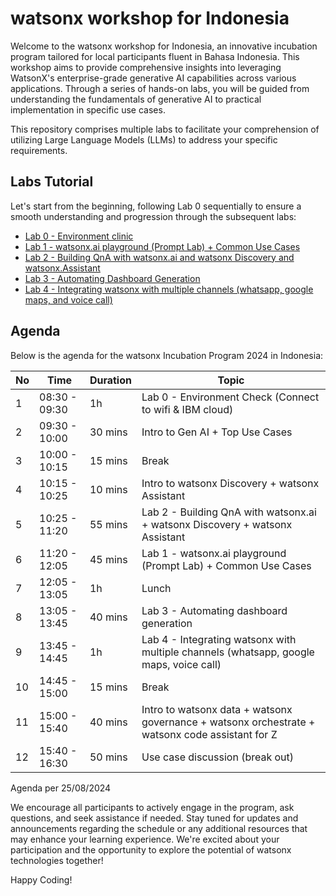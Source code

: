 # watsonx workshop for Indonesia
Welcome to the watsonx workshop for Indonesia, an innovative incubation program tailored for local participants fluent in Bahasa Indonesia. This workshop aims to provide comprehensive insights into leveraging WatsonX's enterprise-grade generative AI capabilities across various applications. Through a series of hands-on labs, you will be guided from understanding the fundamentals of generative AI to practical implementation in specific use cases.

This repository comprises multiple labs to facilitate your comprehension of utilizing Large Language Models (LLMs) to address your specific requirements.


## Labs Tutorial
Let's start from the beginning, following Lab 0 sequentially to ensure a smooth understanding and progression through the subsequent labs:

- [Lab 0 - Environment clinic](https://github.com/Client-Engineering-Indonesia/watsonx-incubation-august-2024/tree/main/Lab%200%20-%20Environment%20clinic)
- [Lab 1 - watsonx.ai playground (Prompt Lab) + Common Use Cases​](https://github.com/Client-Engineering-Indonesia/watsonx-incubation-august-2024/tree/main/Lab%201%20-%20Using%20prompt%20lab%20for%20prompt%20engineering%E2%80%8B)
- [Lab 2 - Building QnA with watsonx.ai and watsonx Discovery and watsonx.Assistant​](https://github.com/Client-Engineering-Indonesia/watsonx-incubation-august-2024/tree/main/Lab%202%20-%20Building%20QnA%20with%20watsonx.ai%2C%20watsonx%20assistant%20and%20watson%20discovery)
- [Lab 3 - Automating Dashboard Generation](https://github.com/Client-Engineering-Indonesia/watsonx-incubation-august-2024/tree/main/Lab%203%20-%20Automating%20Dashboard%20Generation)
- [Lab 4 - Integrating watsonx with multiple channels (whatsapp, google maps, and voice call)](https://github.com/Client-Engineering-Indonesia/watsonx-incubation-august-2024/tree/main/Lab%204%20-%20Integrating%20watsonx%20with%20multiple%20channels)


## Agenda
Below is the agenda for the watsonx Incubation Program 2024 in Indonesia:

| No  | Time           | Duration   | Topic                                                                 |
|-----|----------------|------------|-----------------------------------------------------------------------|
| 1   | 08:30 - 09:30  | 1h         | Lab 0 - Environment Check (Connect to wifi & IBM cloud)               |
| 2   | 09:30 - 10:00  | 30 mins    | Intro to Gen AI + Top Use Cases                                       |
| 3   | 10:00 - 10:15  | 15 mins    | Break                                                                 |
| 4   | 10:15 - 10:25  | 10 mins    | Intro to watsonx Discovery + watsonx Assistant                        |
| 5   | 10:25 - 11:20  | 55 mins    | Lab 2 - Building QnA with watsonx.ai + watsonx Discovery + watsonx Assistant |
| 6   | 11:20 - 12:05  | 45 mins    | Lab 1 - watsonx.ai playground (Prompt Lab) + Common Use Cases         |
| 7   | 12:05 - 13:05  | 1h         | Lunch                                                                 |
| 8   | 13:05 - 13:45  | 40 mins    | Lab 3 - Automating dashboard generation                               |
| 9   | 13:45 - 14:45  | 1h         | Lab 4 - Integrating watsonx with multiple channels (whatsapp, google maps, voice call) |
| 10  | 14:45 - 15:00  | 15 mins    | Break                                                                 |
| 11  | 15:00 - 15:40  | 40 mins    | Intro to watsonx data + watsonx governance + watsonx orchestrate + watsonx code assistant for Z |
| 12  | 15:40 - 16:30  | 50 mins    | Use case discussion (break out)                                       |


Agenda per 25/08/2024

We encourage all participants to actively engage in the program, ask questions, and seek assistance if needed. Stay tuned for updates and announcements regarding the schedule or any additional resources that may enhance your learning experience. We're excited about your participation and the opportunity to explore the potential of watsonx technologies together!


Happy Coding!
